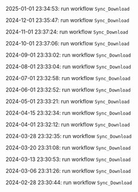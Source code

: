 2025-01-01 23:34:53: run workflow `Sync_Download` 

2024-12-01 23:35:47: run workflow `Sync_Download` 

2024-11-01 23:37:24: run workflow `Sync_Download` 

2024-10-01 23:37:06: run workflow `Sync_Download` 

2024-09-01 23:33:02: run workflow `Sync_Download` 

2024-08-01 23:33:04: run workflow `Sync_Download` 

2024-07-01 23:32:58: run workflow `Sync_Download` 

2024-06-01 23:32:52: run workflow `Sync_Download` 

2024-05-01 23:33:21: run workflow `Sync_Download` 

2024-04-15 23:32:34: run workflow `Sync_Download` 

2024-04-01 23:32:12: run workflow `Sync_Download` 

2024-03-28 23:32:35: run workflow `Sync_Download` 

2024-03-20 23:31:08: run workflow `Sync_Download` 

2024-03-13 23:30:53: run workflow `Sync_Download` 

2024-03-06 23:31:26: run workflow `Sync_Download` 

2024-02-28 23:30:44: run workflow `Sync_Download` 


